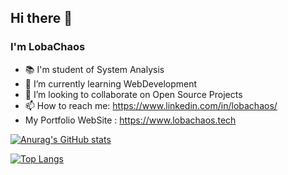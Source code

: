 ## Hi there 👋
### I'm LobaChaos

<!--
**lobachaos/lobachaos** is a ✨ _special_ ✨ repository because its `README.md` (this file) appears on your GitHub profile.
-->
- :books: I'm student of System Analysis
- 🌱 I’m currently learning WebDevelopment
- 👯 I’m looking to collaborate on Open Source Projects
- 📫 How to reach me: https://www.linkedin.com/in/lobachaos/
- My Portfolio WebSite : https://www.lobachaos.tech
<!-- - ⚡ Fun fact: ... -->

[![Anurag's GitHub stats](https://github-readme-stats.vercel.app/api?username=lobachaos&theme=midnight-purple&count_private=true)](https://github.com/anuraghazra/github-readme-stats)

[![Top Langs](https://github-readme-stats.vercel.app/api/top-langs/?username=lobachaos&langs_count=10&layout=compact&theme=midnight-purple&count_private=true)](https://github.com/anuraghazra/github-readme-stats)
